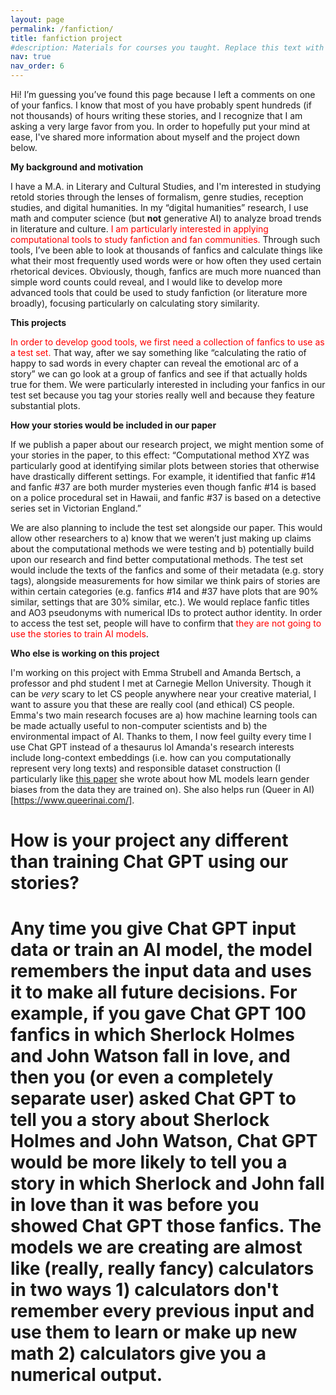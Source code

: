 ```yaml
---
layout: page
permalink: /fanfiction/
title: fanfiction project
#description: Materials for courses you taught. Replace this text with your description.
nav: true
nav_order: 6
---
```


Hi! I’m guessing you’ve found this page because I left a comments on one of your fanfics. I know that most of you have probably spent hundreds (if not thousands) of hours writing these stories, and I recognize that I am asking a very large favor from you. In order to hopefully put your mind at ease, I've shared more information about myself and the project down below.

**My background and motivation**

I have a M.A. in Literary and Cultural Studies, and I'm interested in studying retold stories through the lenses of formalism, genre studies, reception studies, and digital humanities. In my “digital humanities” research, I use math and computer science (but **not** generative AI) to analyze broad trends in literature and culture. <span style="color: red;">I am particularly interested in applying computational tools to study fanfiction and fan communities.</span> Through such tools, I’ve been able to look at thousands of fanfics and calculate things like what their most frequently used words were or how often they used certain rhetorical devices. Obviously, though, fanfics are much more nuanced than simple word counts could reveal, and I would like to develop more advanced tools that could be used to study fanfiction (or literature more broadly), focusing particularly on calculating story similarity.

**This projects**

<span style="color: red;">In order to develop good tools, we first need a collection of fanfics to use as a test set.</span> That way, after we say something like “calculating the ratio of happy to sad words in every chapter can reveal the emotional arc of a story” we can go look at a group of fanfics and see if that actually holds true for them. We were particularly interested in including your fanfics in our test set because you tag your stories really well and because they feature substantial plots. 

**How your stories would be included in our paper**

If we publish a paper about our research project, we might mention some of your stories in the paper, to this effect: “Computational method XYZ was particularly good at identifying similar plots between stories that otherwise have drastically different settings. For example, it identified that fanfic #14 and fanfic #37 are both murder mysteries even though fanfic #14 is based on a police procedural set in Hawaii, and fanfic #37 is based on a detective series set in Victorian England.”

We are also planning to include the test set alongside our paper. This would allow other researchers to a) know that we weren’t just making up claims about the computational methods we were testing and b) potentially build upon our research and find better computational methods. The test set would include the texts of the fanfics and some of their metadata (e.g. story tags), alongside measurements for how similar we think pairs of stories are within certain categories (e.g. fanfics #14 and #37 have plots that are 90% similar, settings that are 30% similar, etc.). We would replace fanfic titles and AO3 pseudonyms with numerical IDs to protect author identity. In order to access the test set, people will have to confirm that <span style="color: red;">they are not going to use the stories to train AI models</span>.

**Who else is working on this project**

I'm working on this project with Emma Strubell and Amanda Bertsch, a professor and phd student I met at Carnegie Mellon University. Though it can be *very* scary to let CS people anywhere near your creative material, I want to assure you that these are really cool (and ethical) CS people.
Emma's two main research focuses are a) how machine learning tools can be made actually useful to non-computer scientists and b) the environmental impact of AI. Thanks to them, I now feel guilty every time I use Chat GPT instead of a thesaurus lol
Amanda's research interests include long-context embeddings (i.e. how can you computationally represent very long texts) and responsible dataset construction (I particularly like [this paper](https://aclanthology.org/2022.gebnlp-1.24.pdf) she wrote about how ML models learn gender biases from the data they are trained on). She also helps run (Queer in AI)[https://www.queerinai.com/].

# **How is your project any different than training Chat GPT using our stories?**

# Any time you give Chat GPT input data or train an AI model, the model remembers the input data and uses it to make all future decisions. For example, if you gave Chat GPT 100 fanfics in which Sherlock Holmes and John Watson fall in love, and then you (or even a completely separate user) asked Chat GPT to tell you a story about Sherlock Holmes and John Watson, Chat GPT would be more likely to tell you a story in which Sherlock and John fall in love than it was before you showed Chat GPT those fanfics. The models we are creating are almost like (really, really fancy) calculators in two ways 1) calculators don't remember every previous input and use them to learn or make up new math 2) calculators give you a numerical output. 



